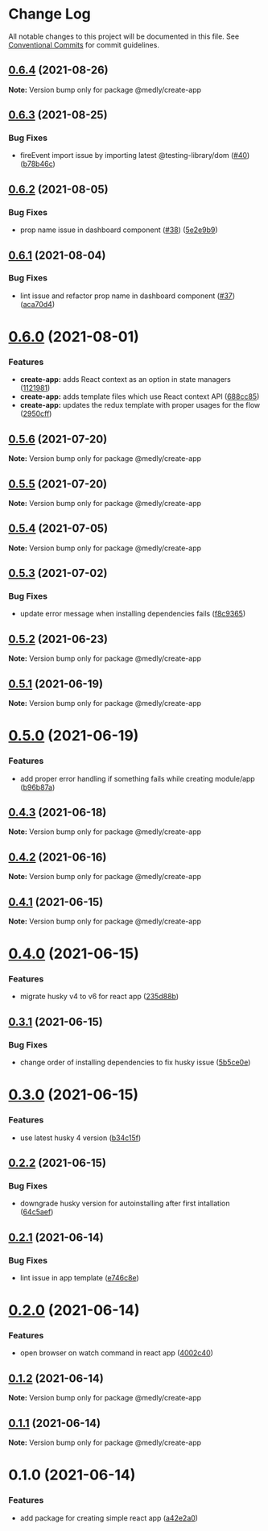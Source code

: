 # Change Log

All notable changes to this project will be documented in this file.
See [Conventional Commits](https://conventionalcommits.org) for commit guidelines.

## [0.6.4](https://github.com/medly/starter/compare/@medly/create-app@0.6.3...@medly/create-app@0.6.4) (2021-08-26)

**Note:** Version bump only for package @medly/create-app





## [0.6.3](https://github.com/medly/starter/compare/@medly/create-app@0.6.2...@medly/create-app@0.6.3) (2021-08-25)


### Bug Fixes

* fireEvent import issue by importing latest @testing-library/dom ([#40](https://github.com/medly/starter/issues/40)) ([b78b46c](https://github.com/medly/starter/commit/b78b46c86c3674f3f8dbdacaece44bb699fb4419))





## [0.6.2](https://github.com/medly/starter/compare/@medly/create-app@0.6.1...@medly/create-app@0.6.2) (2021-08-05)


### Bug Fixes

* prop name issue in dashboard component ([#38](https://github.com/medly/starter/issues/38)) ([5e2e9b9](https://github.com/medly/starter/commit/5e2e9b9218efa5930918b888c8a7b3db7b8f00a0))





## [0.6.1](https://github.com/medly/starter/compare/@medly/create-app@0.6.0...@medly/create-app@0.6.1) (2021-08-04)


### Bug Fixes

* lint issue and refactor prop name in dashboard component ([#37](https://github.com/medly/starter/issues/37)) ([aca70d4](https://github.com/medly/starter/commit/aca70d43c3ddcbfae77496518ef818d87f87f41f))





# [0.6.0](https://github.com/medly/starter/compare/@medly/create-app@0.5.6...@medly/create-app@0.6.0) (2021-08-01)


### Features

* **create-app:** adds React context as an option in state managers ([1121981](https://github.com/medly/starter/commit/11219818b1d4eaff68b5b769e89643e78940859d))
* **create-app:** adds template files which use React context API ([688cc85](https://github.com/medly/starter/commit/688cc8582197d4e9262a605afdce7fbe68a45ed0))
* **create-app:** updates the redux template with proper usages for the flow ([2950cff](https://github.com/medly/starter/commit/2950cffb970a567d9261c5c4196402cfd9c29862))





## [0.5.6](https://github.com/medly/starter/compare/@medly/create-app@0.5.5...@medly/create-app@0.5.6) (2021-07-20)

**Note:** Version bump only for package @medly/create-app





## [0.5.5](https://github.com/medly/starter/compare/@medly/create-app@0.5.4...@medly/create-app@0.5.5) (2021-07-20)

**Note:** Version bump only for package @medly/create-app





## [0.5.4](https://github.com/medly/starter/compare/@medly/create-app@0.5.3...@medly/create-app@0.5.4) (2021-07-05)

**Note:** Version bump only for package @medly/create-app





## [0.5.3](https://github.com/medly/starter/compare/@medly/create-app@0.5.2...@medly/create-app@0.5.3) (2021-07-02)


### Bug Fixes

* update error message when installing dependencies fails ([f8c9365](https://github.com/medly/starter/commit/f8c9365386b522386f2f3a891631714952ca9824))





## [0.5.2](https://github.com/medly/starter/compare/@medly/create-app@0.5.1...@medly/create-app@0.5.2) (2021-06-23)

**Note:** Version bump only for package @medly/create-app





## [0.5.1](https://github.com/medly/starter/compare/@medly/create-app@0.5.0...@medly/create-app@0.5.1) (2021-06-19)

**Note:** Version bump only for package @medly/create-app





# [0.5.0](https://github.com/medly/starter/compare/@medly/create-app@0.4.3...@medly/create-app@0.5.0) (2021-06-19)


### Features

* add proper error handling if something fails while creating module/app ([b96b87a](https://github.com/medly/starter/commit/b96b87aa3eb0537601ecb11974833939f1ddad6e))





## [0.4.3](https://github.com/medly/starter/compare/@medly/create-app@0.4.2...@medly/create-app@0.4.3) (2021-06-18)

**Note:** Version bump only for package @medly/create-app





## [0.4.2](https://github.com/medly/starter/compare/@medly/create-app@0.4.1...@medly/create-app@0.4.2) (2021-06-16)

**Note:** Version bump only for package @medly/create-app





## [0.4.1](https://github.com/medly/starter/compare/@medly/create-app@0.4.0...@medly/create-app@0.4.1) (2021-06-15)

**Note:** Version bump only for package @medly/create-app





# [0.4.0](https://github.com/medly/starter/compare/@medly/create-app@0.3.1...@medly/create-app@0.4.0) (2021-06-15)


### Features

* migrate husky v4 to v6 for react app ([235d88b](https://github.com/medly/starter/commit/235d88b89d2d71d64d349f5135bb5deb025014fa))





## [0.3.1](https://github.com/medly/starter/compare/@medly/create-app@0.3.0...@medly/create-app@0.3.1) (2021-06-15)


### Bug Fixes

* change order of installing dependencies to fix husky issue ([5b5ce0e](https://github.com/medly/starter/commit/5b5ce0e6922b93099308d19dc1038acaa7c5dc88))





# [0.3.0](https://github.com/medly/starter/compare/@medly/create-app@0.2.2...@medly/create-app@0.3.0) (2021-06-15)


### Features

* use latest husky 4 version ([b34c15f](https://github.com/medly/starter/commit/b34c15f6e29511af5b551cfd09f2349c0dd7308f))





## [0.2.2](https://github.com/medly/starter/compare/@medly/create-app@0.2.1...@medly/create-app@0.2.2) (2021-06-15)


### Bug Fixes

* downgrade husky version for autoinstalling after first intallation ([64c5aef](https://github.com/medly/starter/commit/64c5aef578a39bcc0a0f442194627736fa7575d2))





## [0.2.1](https://github.com/medly/starter/compare/@medly/create-app@0.2.0...@medly/create-app@0.2.1) (2021-06-14)


### Bug Fixes

* lint issue in app template ([e746c8e](https://github.com/medly/starter/commit/e746c8eb1f3d00b7fa19d2cc4002af2766220366))





# [0.2.0](https://github.com/medly/starter/compare/@medly/create-app@0.1.2...@medly/create-app@0.2.0) (2021-06-14)


### Features

* open browser on watch command in react app ([4002c40](https://github.com/medly/starter/commit/4002c4085cf677352266e7f17a24bf138967fca9))





## [0.1.2](https://github.com/medly/starter/compare/@medly/create-app@0.1.1...@medly/create-app@0.1.2) (2021-06-14)

**Note:** Version bump only for package @medly/create-app





## [0.1.1](https://github.com/medly/starter/compare/@medly/create-app@0.1.0...@medly/create-app@0.1.1) (2021-06-14)

**Note:** Version bump only for package @medly/create-app





# 0.1.0 (2021-06-14)


### Features

* add package for creating simple react app ([a42e2a0](https://github.com/medly/starter/commit/a42e2a07a81ebb0f57618022ef915034b08f0a73))
